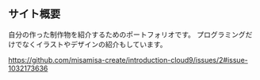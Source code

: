 ## サイト概要
自分の作った制作物を紹介するためのポートフォリオです。
プログラミングだけでなくイラストやデザインの紹介もしています。

https://github.com/misamisa-create/introduction-cloud9/issues/2#issue-1032173636
